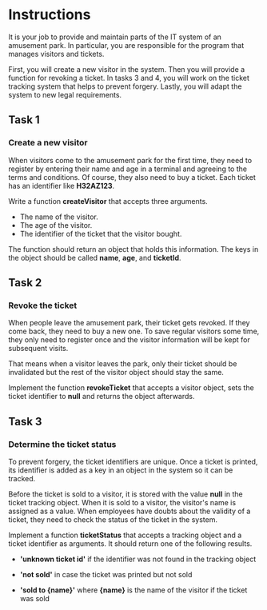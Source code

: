 # Instructions

It is your job to provide and maintain parts of the IT system of an amusement park. In particular, you are responsible for the program that manages visitors and tickets.

First, you will create a new visitor in the system. Then you will provide a function for revoking a ticket. In tasks 3 and 4, you will work on the ticket tracking system that helps to prevent forgery. Lastly, you will adapt the system to new legal requirements.

## Task 1

### Create a new visitor

When visitors come to the amusement park for the first time, they need to register by entering their name and age in a terminal and agreeing to the terms and conditions. Of course, they also need to buy a ticket. Each ticket has an identifier like **H32AZ123**.

Write a function **createVisitor** that accepts three arguments.

- The name of the visitor.
- The age of the visitor.
- The identifier of the ticket that the visitor bought.

The function should return an object that holds this information. The keys in the object should be called **name**, **age**, and **ticketId**.

## Task 2

### Revoke the ticket

When people leave the amusement park, their ticket gets revoked. If they come back, they need to buy a new one. To save regular visitors some time, they only need to register once and the visitor information will be kept for subsequent visits.

That means when a visitor leaves the park, only their ticket should be invalidated but the rest of the visitor object should stay the same.

Implement the function **revokeTicket** that accepts a visitor object, sets the ticket identifier to **null** and returns the object afterwards.

## Task 3

### Determine the ticket status

To prevent forgery, the ticket identifiers are unique. Once a ticket is printed, its identifier is added as a key in an object in the system so it can be tracked.

Before the ticket is sold to a visitor, it is stored with the value **null** in the ticket tracking object. When it is sold to a visitor, the visitor's name is assigned as a value. When employees have doubts about the validity of a ticket, they need to check the status of the ticket in the system.

Implement a function **ticketStatus** that accepts a tracking object and a ticket identifier as arguments. It should return one of the following results.

- **'unknown ticket id'** if the identifier was not found in the tracking object

- **'not sold'** in case the ticket was printed but not sold

- **'sold to {name}'** where **{name}** is the name of the visitor if the ticket was sold

